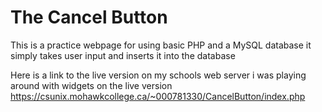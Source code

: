 # The Cancel Button
This is a practice webpage for using basic PHP and a MySQL database
it simply takes user input and inserts it into the database

Here is a link to the live version on my schools web server
i was playing around with widgets on the live version
https://csunix.mohawkcollege.ca/~000781330/CancelButton/index.php
